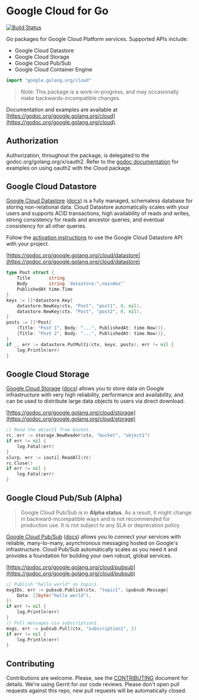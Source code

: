 # Google Cloud for Go

[![Build Status](https://travis-ci.org/GoogleCloudPlatform/gcloud-golang.svg?branch=master)](https://travis-ci.org/GoogleCloudPlatform/gcloud-golang)

Go packages for Google Cloud Platform services. Supported APIs include:

 * Google Cloud Datastore
 * Google Cloud Storage
 * Google Cloud Pub/Sub
 * Google Cloud Container Engine

``` go
import "google.golang.org/cloud"
```

> Note: This package is a work-in-progress, and may occasionally
> make backwards-incompatible changes.

Documentation and examples are available at
[https://godoc.org/google.golang.org/cloud](https://godoc.org/google.golang.org/cloud).

## Authorization

Authorization, throughout the package, is delegated to the godoc.org/golang.org/x/oauth2.
Refer to the [godoc documentation](https://godoc.org/golang.org/x/oauth2)
for examples on using oauth2 with the Cloud package.

## Google Cloud Datastore

[Google Cloud Datastore][cloud-datastore] ([docs][cloud-datastore-docs]) is a fully
managed, schemaless database for storing non-relational data. Cloud Datastore
automatically scales with your users and supports ACID transactions, high availability
of reads and writes, strong consistency for reads and ancestor queries, and eventual
consistency for all other queries.

Follow the [activation instructions][cloud-datastore-activation] to use the Google
Cloud Datastore API with your project.

[https://godoc.org/google.golang.org/cloud/datastore](https://godoc.org/google.golang.org/cloud/datastore)


```go
type Post struct {
	Title       string
	Body        string `datastore:",noindex"`
	PublishedAt time.Time
}
keys := []*datastore.Key{
	datastore.NewKey(ctx, "Post", "post1", 0, nil),
	datastore.NewKey(ctx, "Post", "post2", 0, nil),
}
posts := []*Post{
	{Title: "Post 1", Body: "...", PublishedAt: time.Now()},
	{Title: "Post 2", Body: "...", PublishedAt: time.Now()},
}
if _, err := datastore.PutMulti(ctx, keys, posts); err != nil {
	log.Println(err)
}
```

## Google Cloud Storage

[Google Cloud Storage][cloud-storage] ([docs][cloud-storage-docs]) allows you to store
data on Google infrastructure with very high reliability, performance and availability,
and can be used to distribute large data objects to users via direct download.

[https://godoc.org/google.golang.org/cloud/storage](https://godoc.org/google.golang.org/cloud/storage)


```go
// Read the object1 from bucket.
rc, err := storage.NewReader(ctx, "bucket", "object1")
if err != nil {
	log.Fatal(err)
}
slurp, err := ioutil.ReadAll(rc)
rc.Close()
if err != nil {
	log.Fatal(err)
}
```

## Google Cloud Pub/Sub (Alpha)

> Google Cloud Pub/Sub is in **Alpha status**. As a result, it might change in
> backward-incompatible ways and is not recommended for production use. It is not
> subject to any SLA or deprecation policy.

[Google Cloud Pub/Sub][cloud-pubsub] ([docs][cloud-pubsub-docs]) allows you to connect
your services with reliable, many-to-many, asynchronous messaging hosted on Google's
infrastructure. Cloud Pub/Sub automatically scales as you need it and provides a foundation
for building your own robust, global services.

[https://godoc.org/google.golang.org/cloud/pubsub](https://godoc.org/google.golang.org/cloud/pubsub)


```go
// Publish "hello world" on topic1.
msgIDs, err := pubsub.Publish(ctx, "topic1", &pubsub.Message{
	Data: []byte("hello world"),
})
if err != nil {
	log.Println(err)
}
// Pull messages via subscription1.
msgs, err := pubsub.Pull(ctx, "subscription1", 1)
if err != nil {
	log.Println(err)
}
```

## Contributing

Contributions are welcome. Please, see the
[CONTRIBUTING](https://github.com/GoogleCloudPlatform/gcloud-golang/blob/master/CONTRIBUTING.md)
document for details. We're using Gerrit for our code reviews. Please don't open pull
requests against this repo, new pull requests will be automatically closed.

[cloud-datastore]: https://cloud.google.com/datastore/
[cloud-datastore-docs]: https://cloud.google.com/datastore/docs
[cloud-datastore-activation]: https://cloud.google.com/datastore/docs/activate

[cloud-pubsub]: https://cloud.google.com/pubsub/
[cloud-pubsub-docs]: https://cloud.google.com/pubsub/docs

[cloud-storage]: https://cloud.google.com/storage/
[cloud-storage-docs]: https://cloud.google.com/storage/docs/overview
[cloud-storage-create-bucket]: https://cloud.google.com/storage/docs/cloud-console#_creatingbuckets
